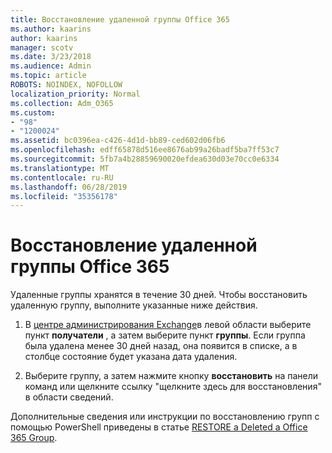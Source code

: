 ```yaml
---
title: Восстановление удаленной группы Office 365
ms.author: kaarins
author: kaarins
manager: scotv
ms.date: 3/23/2018
ms.audience: Admin
ms.topic: article
ROBOTS: NOINDEX, NOFOLLOW
localization_priority: Normal
ms.collection: Adm_O365
ms.custom:
- "98"
- "1200024"
ms.assetid: bc0396ea-c426-4d1d-bb89-ced602d06fb6
ms.openlocfilehash: edff65878d516ee8676ab99a26badf5ba7ff53c7
ms.sourcegitcommit: 5fb7a4b28859690020efdea630d03e70cc0e6334
ms.translationtype: MT
ms.contentlocale: ru-RU
ms.lasthandoff: 06/28/2019
ms.locfileid: "35356178"
---
```

# <a name="restore-a-deleted-office-365-group"></a>Восстановление удаленной группы Office 365

Удаленные группы хранятся в течение 30 дней. Чтобы восстановить удаленную группу, выполните указанные ниже действия.
  
1. В [центре администрирования Exchange](https://outlook.office365.com/ecp/)в левой области выберите пункт **получатели** , а затем выберите пункт **группы**. Если группа была удалена менее 30 дней назад, она появится в списке, а в столбце состояние будет указана дата удаления.

2. Выберите группу, а затем нажмите кнопку **восстановить** на панели команд или щелкните ссылку "щелкните здесь для восстановления" в области сведений.

Дополнительные сведения или инструкции по восстановлению групп с помощью PowerShell приведены в статье [RESTORE a Deleted a Office 365 Group](https://go.microsoft.com/fwlink/?linkid=867802).
  